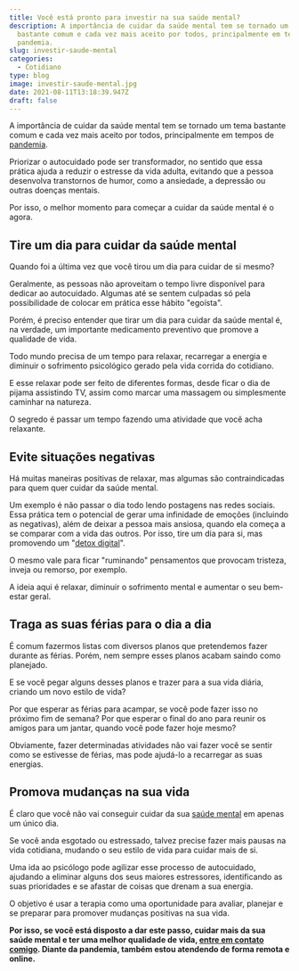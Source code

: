 ```yaml
---
title: Você está pronto para investir na sua saúde mental?
description: A importância de cuidar da saúde mental tem se tornado um tema
  bastante comum e cada vez mais aceito por todos, principalmente em tempos de
  pandemia.
slug: investir-saude-mental
categories:
  - Cotidiano
type: blog
image: investir-saude-mental.jpg
date: 2021-08-11T13:18:39.947Z
draft: false
---
```










A importância de cuidar da saúde mental tem se tornado um tema bastante comum e cada vez mais aceito por todos, principalmente em tempos de [pandemia](https://yuribusin.com.br/como-manter-a-saude-mental-durante-a-pandemia/).

Priorizar o autocuidado pode ser transformador, no sentido que essa prática ajuda a reduzir o estresse da vida adulta, evitando que a pessoa desenvolva transtornos de humor, como a ansiedade, a depressão ou outras doenças mentais.

Por isso, o melhor momento para começar a cuidar da saúde mental é o agora.

## Tire um dia para cuidar da saúde mental

Quando foi a última vez que você tirou um dia para cuidar de si mesmo?

Geralmente, as pessoas não aproveitam o tempo livre disponível para dedicar ao autocuidado. Algumas até se sentem culpadas só pela possibilidade de colocar em prática esse hábito "egoísta".

Porém, é preciso entender que tirar um dia para cuidar da saúde mental é, na verdade, um importante medicamento preventivo que promove a qualidade de vida.

Todo mundo precisa de um tempo para relaxar, recarregar a energia e diminuir o sofrimento psicológico gerado pela vida corrida do cotidiano.

E esse relaxar pode ser feito de diferentes formas, desde ficar o dia de pijama assistindo TV, assim como marcar uma massagem ou simplesmente caminhar na natureza.

O segredo é passar um tempo fazendo uma atividade que você acha relaxante.

## Evite situações negativas

Há muitas maneiras positivas de relaxar, mas algumas são contraindicadas para quem quer cuidar da saúde mental.

Um exemplo é não passar o dia todo lendo postagens nas redes sociais. Essa prática tem o potencial de gerar uma infinidade de emoções (incluindo as negativas), além de deixar a pessoa mais ansiosa, quando ela começa a se comparar com a vida das outros. Por isso, tire um dia para si, mas promovendo um "[detox digital](https://yuribusin.com.br/5-graves-disturbios-disfarcados-de-vicio-no-celular/)".

O mesmo vale para ficar "ruminando" pensamentos que provocam tristeza, inveja ou remorso, por exemplo.

A ideia aqui é relaxar, diminuir o sofrimento mental e aumentar o seu bem-estar geral.

## Traga as suas férias para o dia a dia

É comum fazermos listas com diversos planos que pretendemos fazer durante as férias. Porém, nem sempre esses planos acabam saindo como planejado.

E se você pegar alguns desses planos e trazer para a sua vida diária, criando um novo estilo de vida?

Por que esperar as férias para acampar, se você pode fazer isso no próximo fim de semana? Por que esperar o final do ano para reunir os amigos para um jantar, quando você pode fazer hoje mesmo?

Obviamente, fazer determinadas atividades não vai fazer você se sentir como se estivesse de férias, mas pode ajudá-lo a recarregar as suas energias.

## Promova mudanças na sua vida

É claro que você não vai conseguir cuidar da sua [saúde mental](https://www.google.com/url?client=internal-element-cse&cx=013413282715532661870:5z8llcwtwhy&q=https://yuribusin.com.br/7-habitos-boa-saude-mental/&sa=U&ved=2ahUKEwjr9-K7uqLyAhVhrZUCHagGApkQFjABegQIARAC&usg=AOvVaw0tz7qaH9XOA_mxyOO7ade0) em apenas um único dia.

Se você anda esgotado ou estressado, talvez precise fazer mais pausas na vida cotidiana, mudando o seu estilo de vida para cuidar mais de si.

Uma ida ao psicólogo pode agilizar esse processo de autocuidado, ajudando a eliminar alguns dos seus maiores estressores, identificando as suas prioridades e se afastar de coisas que drenam a sua energia.

O objetivo é usar a terapia como uma oportunidade para avaliar, planejar e se preparar para promover mudanças positivas na sua vida.

**Por isso, se você está disposto a dar este passo, cuidar mais da sua saúde mental e ter uma melhor qualidade de vida, [entre em contato comigo](https://yuribusin.com.br/contato/). Diante da pandemia, também estou atendendo de forma remota e online.**


